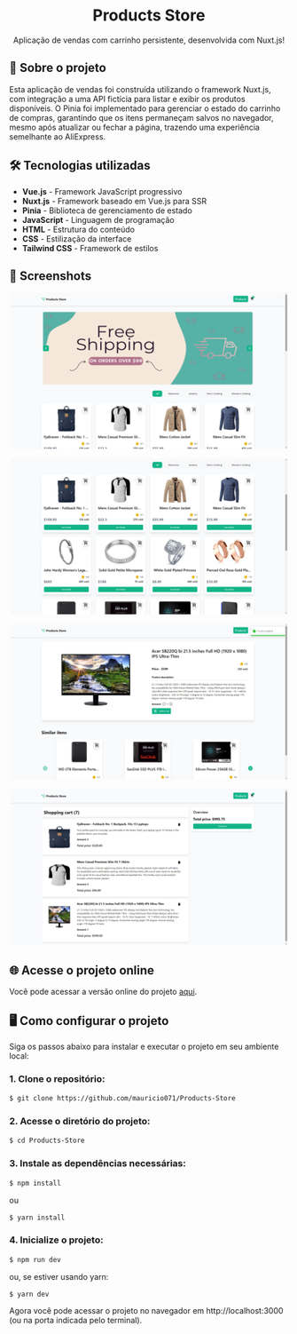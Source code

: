 <div align="center"> <h1>Products Store</h1> </div>

<p align="center">Aplicação de vendas com carrinho persistente, desenvolvida com Nuxt.js!</p>

## 📝 Sobre o projeto

Esta aplicação de vendas foi construída utilizando o framework Nuxt.js, com integração a uma API fictícia para listar e exibir os produtos disponíveis. O Pinia foi implementado para gerenciar o estado do carrinho de compras, garantindo que os itens permaneçam salvos no navegador, mesmo após atualizar ou fechar a página, trazendo uma experiência semelhante ao AliExpress.

## 🛠 Tecnologias utilizadas

-   **Vue.js** - Framework JavaScript progressivo
-   **Nuxt.js** - Framework baseado em Vue.js para SSR
-   **Pinia** - Biblioteca de gerenciamento de estado
-   **JavaScript** - Linguagem de programação
-   **HTML** - Estrutura do conteúdo
-   **CSS** - Estilização da interface
-   **Tailwind CSS** - Framework de estilos

## 📸 Screenshots

<p align="center">
  <img src="./assets/readme-img/img-1.png" alt="Preview-Screens-1" width="500" >
</p>

<p align="center">
  <img src="./assets/readme-img/img-2.png" alt="Preview-Screens-2" width="500" >
</p>

<p align="center">
  <img src="./assets/readme-img/img-3.png" alt="Preview-Screens-3" width="500" >
</p>

<p align="center">
  <img src="./assets/readme-img/img-4.png" alt="Preview-Screens-4" width="500" >
</p>

## 🌐 Acesse o projeto online
Você pode acessar a versão online do projeto [aqui](https://mauricio-products-store.netlify.app).

## 🖥️ Como configurar o projeto

Siga os passos abaixo para instalar e executar o projeto em seu ambiente local:

### 1. Clone o repositório:

```bash
$ git clone https://github.com/mauricio071/Products-Store
```

### 2. Acesse o diretório do projeto:

```bash
$ cd Products-Store
```

### 3. Instale as dependências necessárias:

```bash
$ npm install
```
ou

```bash
$ yarn install
```

### 4. Inicialize o projeto:

```bash 
$ npm run dev
```
ou, se estiver usando yarn:

```bash 
$ yarn dev
```
Agora você pode acessar o projeto no navegador em http://localhost:3000 (ou na porta indicada pelo terminal).
